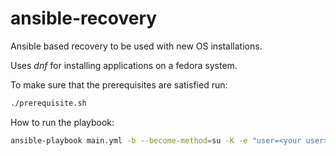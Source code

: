 # ansible-recovery
Ansible based recovery to be used with new OS installations.

Uses *dnf* for installing applications on a fedora system.

To make sure that the prerequisites are satisfied run:
```bash
./prerequisite.sh
```

How to run the playbook:
```bash
ansible-playbook main.yml -b --become-method=su -K -e "user=<your user>"
```
